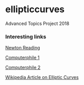 # ellipticcurves
Advanced Topics Project 2018
### Interesting links
[Newton Reading](https://wstein.org/simuw06/ch6.pdf)

[Computerphile 1](https://www.youtube.com/watch?v=NF1pwjL9-DE)

[Computerphile 2](https://www.youtube.com/watch?v=nybVFJVXbww)

[Wikipedia Article on Elliptic Curves](https://en.wikipedia.org/wiki/Elliptic_curve)
